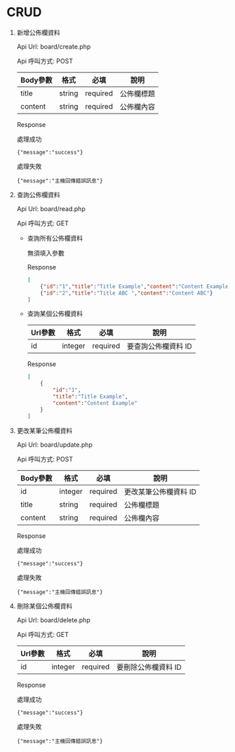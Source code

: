 # CRUD

1. 新增公佈欄資料

    Api Url: board/create.php

    Api 呼叫方式: POST

    |Body參數|格式|必填|說明|
    |-|-|-|-|
    |title|string|required|公佈欄標題|
    |content|string|required|公佈欄內容|

    Response
    
    處理成功
    
    `{"message":"success"}`
    
    處理失敗
    
    `{"message":"主機回傳錯誤訊息"}`
    
2. 查詢公佈欄資料
    
    Api Url: board/read.php

    Api 呼叫方式: GET
    
    - 查詢所有公佈欄資料
    
        無須填入參數
        
        Response
        
        ```json
        [
            {"id":"1","title":"Title Example","content":"Content Example"},
            {"id":"2","title":"Title ABC ","content":"Content ABC"}
        ]
        ```
    
    - 查詢某個公佈欄資料
    
        |Url參數|格式|必填|說明|
        |-|-|-|-|
        |id|integer|required|要查詢公佈欄資料 ID|
        
        Response
        
        ```json
        [
            {
                "id":"1",
                "title":"Title Example",
                "content":"Content Example"
            }
        ]
        ```
 
3. 更改某筆公佈欄資料

    Api Url: board/update.php

    Api 呼叫方式: POST
    
    |Body參數|格式|必填|說明|
    |-|-|-|-|
    |id|integer|required|更改某筆公佈欄資料 ID|
    |title|string|required|公佈欄標題|
    |content|string|required|公佈欄內容|
    
    Response
    
    處理成功
    
    `{"message":"success"}`
    
    處理失敗
    
    `{"message":"主機回傳錯誤訊息"}`

4. 刪除某個公佈欄資料

    Api Url: board/delete.php

    Api 呼叫方式: GET
    
    |Url參數|格式|必填|說明|
    |-|-|-|-|
    |id|integer|required|要刪除公佈欄資料 ID|
    
    Response
    
    處理成功
    
    `{"message":"success"}`
    
    處理失敗
    
    `{"message":"主機回傳錯誤訊息"}`
